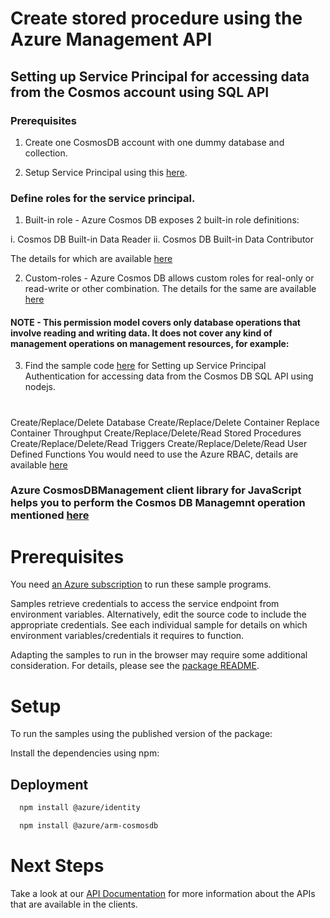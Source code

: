 # Create stored procedure using the Azure Management API
## Setting up Service Principal for accessing data from the Cosmos account using SQL API
### Prerequisites

1. Create one CosmosDB account with one dummy database and collection.

2. Setup Service Principal using this [here](https://docs.microsoft.com/en-us/azure/active-directory/develop/howto-create-service-principal-portal). 

### Define roles for the service principal. 

1. Built-in role - Azure Cosmos DB exposes 2 built-in role definitions:

i. Cosmos DB Built-in Data Reader
ii. Cosmos DB Built-in Data Contributor

The details for which are available [here](https://docs.microsoft.com/en-us/azure/cosmos-db/how-to-setup-rbac#built-in-role-definitions)

2. Custom-roles - Azure Cosmos DB allows custom roles for real-only or read-write or other combination. The details for the same are available [here](https://docs.microsoft.com/en-us/azure/cosmos-db/how-to-setup-rbac#role-definitions)

#### NOTE - This permission model covers only database operations that involve reading and writing data. It does not cover any kind of management operations on management resources, for example:
3. Find the sample code [here](https://github.com/faizc/cosmos/tree/main/azure-cosmos-sp/azure-cosmos-nodejs-sp) for Setting up Service Principal Authentication for accessing data from the Cosmos DB SQL API using nodejs. 
#
Create/Replace/Delete Database
Create/Replace/Delete Container
Replace Container Throughput
Create/Replace/Delete/Read Stored Procedures
Create/Replace/Delete/Read Triggers
Create/Replace/Delete/Read User Defined Functions
You would need to use the Azure RBAC, details are available [here](https://docs.microsoft.com/en-us/azure/cosmos-db/how-to-setup-rbac#permission-model)

### Azure CosmosDBManagement client library for JavaScript helps you to perform the Cosmos DB Managemnt operation mentioned [here](https://docs.microsoft.com/en-us/javascript/api/@azure/arm-cosmosdb/?view=azure-node-preview)

# Prerequisites

You need [an Azure subscription](https://azure.microsoft.com/en-us/free/) to run these sample programs.

Samples retrieve credentials to access the service endpoint from environment variables. Alternatively, edit the source code to include the appropriate credentials. See each individual sample for details on which environment variables/credentials it requires to function.

Adapting the samples to run in the browser may require some additional consideration. For details, please see the [package README](https://github.com/Azure/azure-sdk-for-js/blob/main/sdk/cosmosdb/arm-cosmosdb/README.md).

# Setup

To run the samples using the published version of the package:

Install the dependencies using npm:


## Deployment


```bash
  npm install @azure/identity

  npm install @azure/arm-cosmosdb
```

# Next Steps
Take a look at our [API Documentation](https://docs.microsoft.com/en-us/javascript/api/@azure/arm-cosmosdb/?view=azure-node-preview) for more information about the APIs that are available in the clients.
